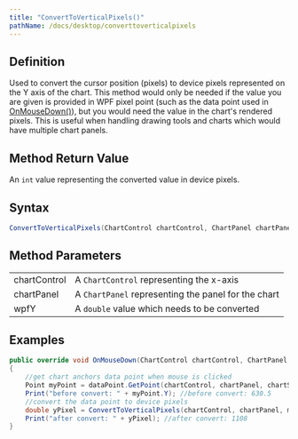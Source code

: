 ```yaml
---
title: "ConvertToVerticalPixels()"
pathName: /docs/desktop/converttoverticalpixels
---
```


## Definition

Used to convert the cursor position (pixels) to device pixels represented on the Y axis of the chart. This method would only be needed if the value you are given is provided in WPF pixel point (such as the data point used in [OnMouseDown()](/docs/desktop/onmousedown)), but you would need the value in the chart's rendered pixels. This is useful when handling drawing tools and charts which would have multiple chart panels.

## Method Return Value

An `int` value representing the converted value in device pixels.

## Syntax

```csharp
ConvertToVerticalPixels(ChartControl chartControl, ChartPanel chartPanel, double wpfY)
```

## Method Parameters

|  |  |
| --- | --- |
| chartControl | A `ChartControl` representing the x-axis |
| chartPanel | A `ChartPanel` representing the panel for the chart |
| wpfY | A `double` value which needs to be converted |

## Examples

```csharp
public override void OnMouseDown(ChartControl chartControl, ChartPanel chartPanel, ChartScale chartScale, ChartAnchor dataPoint)
{
    //get chart anchors data point when mouse is clicked
    Point myPoint = dataPoint.GetPoint(chartControl, chartPanel, chartScale);
    Print("before convert: " + myPoint.Y); //before convert: 630.5
    //convert the data point to device pixels
    double yPixel = ConvertToVerticalPixels(chartControl, chartPanel, myPoint.Y);
    Print("after convert: " + yPixel); //after convert: 1108
}
```
